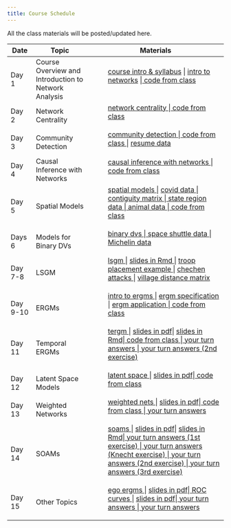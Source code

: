 ```yaml
---
title: Course Schedule
---
```

<p>
All the class materials will be posted/updated here.
</p>

<div>
  <table class="table table-striped table-hover">
    <thead>
      <tr>
        <th>Date</th>
        <th>Topic</th>
        <th>Materials</th>
              </tr>
    </thead>
    <tbody>
      <tr>
        <td>Day 1</td>
        <td>Course Overview and  <br>
         Introduction to Network Analysis</td>
        <td>
          <dl>
          <dd><a href="../materials/Slides/01_welcome.pdf" target=_blank>course intro & syllabus</a> | <a href="../materials/Slides/02_getting_started.html" target=_blank>intro to networks</a> |<a href="../materials/Scripts/day1_script.R"target=_blank> code from class </a>
          </dd>
          </dl>
        </td>
      </tr>
      <tr>
        <td>Day 2</td>
        <td>Network Centrality</td>
        <td>
          <dl>
          <dd><a href="../materials/Slides/03_centrality.html" target=_blank>network centrality </a>  |<a href="../materials/Scripts/day2_script.R"target=_blank> code from class </a>
          </dd>
          </dl>
        </td>
      </tr>
      <tr>
        <td>Day 3</td>
        <td>Community Detection</td>
        <td>
          <dl>
          <dd><a href="../materials/Slides/04_communities.html" target=_blank>community detection </a>  |<a href="../materials/Scripts/.day3_script.R"target=_blank> code from class </a> | <a href="../materials/Homeworks/resumes.zip" target=_blank> resume data </a>
          </dd>
          </dl>
        </td>
      </tr>
      <tr>
        <td>Day 4</td>
        <td>Causal Inference with Networks</td>
        <td>
          <dl>
          <dd><a href="../materials/Slides/16_causal_nets.html" target=_blank> causal inference with networks </a>  |<a href="../materials/Scripts/.day4_script.R"target=_blank> code from class </a>
          </dd>
          </dl>
        </td>
      </tr>
      <tr>
        <td>Day 5</td>
        <td>Spatial Models</td>
        <td>
          <dl>
          <dd><a href="../materials/Slides/05_spatial.html" target=_blank>spatial models </a>  | <a href="../materials/Slides/data/covid_data.csv" target=_blank> covid data </a> |<a href="../materials/Slides/data/contigmat.txt"target=_blank> contiguity matrix </a>|<a href="../materials/Slides/data/statereg.csv"target=_blank> state region data </a> |<a href="../materials/Slides/data/animal.csv"target=_blank> animal data </a>|<a href="../materials/Scripts/day5_script.R"target=_blank> code from class </a>
          </dd>
          </dl>
        </td>
      </tr>
      <tr>
        <td>Days 6</td>
        <td>Models for Binary DVs</td>
        <td>
          <dl>
          <dd><a href="../materials/Slides/06_binary_dv.html" target=_blank> binary dvs </a>  |<a href="../materials/Slides/data/space_shuttles.txt "target=_blank> space shuttle data </a>|<a href="../materials/Slides/data/MichelinNY.csv "target=_blank> Michelin data </a>
          </dd>
          </dl>
        </td>
      </tr>
      <tr>
        <td>Day 7-8</td>
        <td>LSGM</td>
        <td>
          <dl>
          <dd><a href="../materials/Slides/13_lsgm.html" target=_blank>lsgm </a>  | <a href="../materials/Slides/13_lsgm.Rmd" target=_blank>slides in Rmd </a>| <a href="../materials/Slides/Niemanetal_PS2017.pdf" target=_blank> troop placement example </a> | <a href="../materials/Slides/data/chechen_attacks.csv" target=_blank> chechen attacks </a> | <a href="../materials/Slides/data/vilMat.csv" target=_blank> village distance matrix </a>
          </dd>
          </dl>
        </td>
      </tr>
      <tr>
        <td>Day 9-10</td>
        <td>ERGMs </td>
        <td>
          <dl>
          <dd><a href="../materials/Slides/06_intro_ergms.html" target=_blank> intro to ergms </a> | <a href="../materials/Slides/07_ergm_specification.html" target=_blank> ergm specification </a> | <a href="../materials/Slides/09_ergm_application.html" target=_blank>ergm application </a>|<a href="../materials/Scripts/day10_script.R"target=_blank> code from class </a>
          </dd>
          </dl>
        </td>
      </tr>
<tr>
<td>Day 11</td>
        <td>Temporal ERGMs</td>
        <td>
          <dl>
          <dd><a href="../materials/Slides/10_tergm.html" target=_blank>tergm </a>  | <a href="../materials/Slides/10_tergm.pdf" target=_blank>slides in pdf</a>| <a href="../materials/Slides/10_tergm.Rmd" target=_blank>slides in Rmd</a>|<a href="../materials/Scripts/.day11_script.R"target=_blank> code from class </a>|<a href="../materials/YourTurnAnswers/.10_tergm_friends_yourturn.R"target=_blank> your turn answers </a>|<a href="../materials/YourTurnAnswers/.10_tergms_yourturn1.R"target=_blank> your turn answers (2nd exercise) </a>
          </dd>
          </dl>
        </td>
</tr>
    <tr>
        <td>Day 12</td>
        <td>Latent Space Models</td>
        <td>
          <dl>
          <dd><a href="../materials/Slides/11_latent_space.html" target=_blank>latent space </a>  | <a href="../materials/Slides/11_latent_space.pdf" target=_blank>slides in pdf</a>|<a href="../materials/Scripts/.day12_script.R"target=_blank> code from class </a>
          </dd>
          </dl>
        </td>
      </tr>
      <tr>
<td>Day 13</td>
        <td>Weighted Networks</td>
        <td>
          <dl>
          <dd><a href="../materials/Slides/08_weighted_nets.html" target=_blank>weighted nets </a>  | <a href="../materials/Slides/08_weighted_nets.pdf" target=_blank>slides in pdf</a>|<a href="../materials/Scripts/.day9_script.R"target=_blank> code from class </a>|<a href="../materials/YourTurnAnswers/.08_valued_ergms_yourturn.R"target=_blank> your turn answers </a>
          </dd>
          </dl>
        </td>
      </tr>
        <tr>
        <td>Day 14</td>
        <td>SOAMs</td>
        <td>
          <dl>
          <dd><a href="../materials/Slides/12_soam.html" target=_blank>soams </a>  | <a href="../materials/Slides/12_soam.pdf" target=_blank>slides in pdf</a>| <a href="../materials/Slides/12_soam.Rmd" target=_blank>slides in Rmd</a>|<a href="../materials/YourTurnAnswers/.12_soam_yourturn.R"target=_blank> your turn answers (1st exercise) </a>|<a href="../materials/YourTurnAnswers/.12_soam_yourturn_knecht.R"target=_blank> your turn answers (Knecht exercise) </a>|<a href="../materials/YourTurnAnswers/.12_soam_yourturn1.R"target=_blank> your turn answers (2nd exercise) </a>|<a href="../materials/YourTurnAnswers/.12_soam_yourturn2.R"target=_blank> your turn answers (3rd exercise) </a>
          </dd>
          </dl>
        </td>
      </tr>
      <tr>
        <td>Day 15</td>
        <td>Other Topics</td>
        <td>
          <dl>
          <dd><a href="../materials/Slides/14_ego_ergms.html" target=_blank>ego ergms </a>  | <a href="../materials/Slides/15_ROC_curves.pdf" target=_blank>slides in pdf</a>|<a href="../materials/Slides/15_ROC_curves.html" target=_blank> ROC curves </a>  | <a href="../materials/Slides/15_ROC_curves.pdf" target=_blank>slides in pdf</a>|<a href="../materials/YourTurnAnswers/.14_ego_ergms_yourturn.R"target=_blank> your turn answers </a>|<a href="../materials/YourTurnAnswers/.15_ROC_yourturn.R"target=_blank> your turn answers </a>
          </dd>
          </dl>
        </td>
      </tr>
    </tbody>
  </table>
</div>
